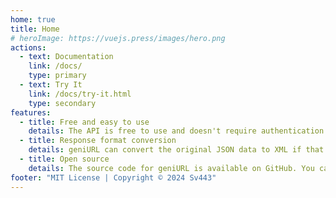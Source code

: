 ```yaml
---
home: true
title: Home
# heroImage: https://vuejs.press/images/hero.png
actions:
  - text: Documentation
    link: /docs/
    type: primary
  - text: Try It
    link: /docs/try-it.html
    type: secondary
features:
  - title: Free and easy to use
    details: The API is free to use and doesn't require authentication. You can use it for any purpose, even commercially. Note that rate limits apply.
  - title: Response format conversion
    details: geniURL can convert the original JSON data to XML if that's easier to use in your environment.
  - title: Open source
    details: The source code for geniURL is available on GitHub. You can use it as a reference or contribute to the project.
footer: "MIT License | Copyright © 2024 Sv443"
---
```

